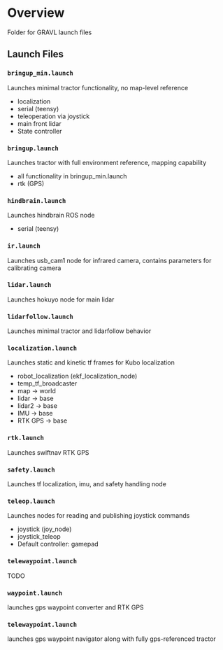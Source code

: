 # Overview
Folder for GRAVL launch files

## Launch Files
### `bringup_min.launch`
Launches minimal tractor functionality, no map-level reference
- localization
- serial (teensy)
- teleoperation via joystick
- main front lidar
- State controller

### `bringup.launch`
Launches tractor with full environment reference, mapping capability
- all functionality in bringup_min.launch
- rtk (GPS)

### `hindbrain.launch`
Launches hindbrain ROS node
- serial (teensy)

### `ir.launch`
Launches usb_cam1 node for infrared camera, contains parameters for calibrating
camera

### `lidar.launch`
Launches hokuyo node for main lidar

### `lidarfollow.launch`
Launches minimal tractor and lidarfollow behavior


### `localization.launch`
Launches static and kinetic tf frames for Kubo localization
- robot_localization (ekf_localization_node)
- temp_tf_broadcaster
- map -> world
- lidar -> base
- lidar2 -> base
- IMU -> base
- RTK GPS -> base

### `rtk.launch`
Launches swiftnav RTK GPS

### `safety.launch`
Launches tf localization, imu, and safety handling node

### `teleop.launch`
Launches nodes for reading and publishing joystick commands
- joystick (joy_node)
- joystick_teleop
- Default controller: gamepad

### `telewaypoint.launch`
TODO

### `waypoint.launch`
launches gps waypoint converter and RTK GPS

### `telewaypoint.launch`
launches gps waypoint navigator along with fully gps-referenced tractor
